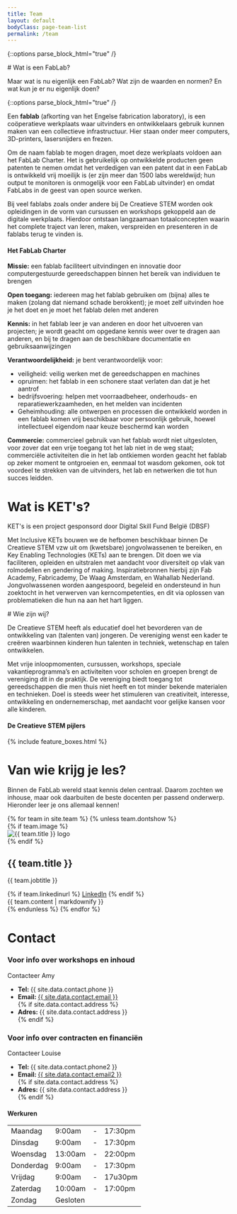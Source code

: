 ```yaml
---
title: Team
layout: default
bodyClass: page-team-list
permalink: /team
---
```


<!-- Wat is een fablab?-->
{::options parse_block_html="true" /}
<div class="intro">
<div class="container pt-8 pt-md-1">
<div class="row">
<div class="col-12 ">
# Wat is een FabLab?

Maar wat is nu eigenlijk een FabLab? Wat zijn de waarden en normen? En wat kun je er nu eigenlijk doen?

</div>
</div>
</div>
</div>

{::options parse_block_html="true" /}
<div class="intro-med container pt-10 pt-md-5">
<div class="row">
<div class="col-12 col-md-10">

Een <strong>fablab</strong> (afkorting van het Engelse fabrication laboratory), is een coöperatieve werkplaats waar uitvinders en ontwikkelaars gebruik kunnen maken van een collectieve infrastructuur. Hier staan onder meer computers, 3D-printers, lasersnijders en frezen.

Om de naam fablab te mogen dragen, moet deze werkplaats voldoen aan het FabLab Charter. Het is gebruikelijk op ontwikkelde producten geen patenten te nemen omdat het verdedigen van een patent dat in een FabLab is ontwikkeld vrij moeilijk is (er zijn meer dan 1500 labs wereldwijd; hun output te monitoren is onmogelijk voor een FabLab uitvinder) en omdat FabLabs in de geest van open source werken.

Bij veel fablabs zoals onder andere bij De Creatieve STEM worden ook opleidingen in de vorm van cursussen en workshops gekoppeld aan de digitale werkplaats. Hierdoor ontstaan langzaamaan totaalconcepten waarin het complete traject van leren, maken, verspreiden en presenteren in de fablabs terug te vinden is.

#### Het FabLab Charter

**Missie:**
een fablab faciliteert uitvindingen en innovatie door computergestuurde gereedschappen binnen het bereik van individuen te brengen

**Open toegang:**
iedereen mag het fablab gebruiken om (bijna) alles te maken (zolang dat niemand schade berokkent); je moet zelf uitvinden hoe je het doet en je moet het fablab delen met anderen

**Kennis:** in het fablab leer je van anderen en door het uitvoeren van projecten; je wordt geacht om opgedane kennis weer over te dragen aan anderen, en bij te dragen aan de beschikbare documentatie en gebruiksaanwijzingen

**Verantwoordelijkheid:** je bent verantwoordelijk voor:

* veiligheid: veilig werken met de gereedschappen en machines
* opruimen: het fablab in een schonere staat verlaten dan dat je het aantrof
* bedrijfsvoering: helpen met voorraadbeheer, onderhouds- en reparatiewerkzaamheden, en het melden van incidenten
* Geheimhouding: alle ontwerpen en processen die ontwikkeld worden in een fablab komen vrij beschikbaar voor persoonlijk gebruik, hoewel intellectueel eigendom naar keuze beschermd kan worden

**Commercie:** commercieel gebruik van het fablab wordt niet uitgesloten, voor zover dat een vrije toegang tot het lab niet in de weg staat; commerciële activiteiten die in het lab ontkiemen worden geacht het fablab op zeker moment te ontgroeien en, eenmaal tot wasdom gekomen, ook tot voordeel te strekken van de uitvinders, het lab en netwerken die tot hun succes leidden.

</div>
</div>
</div>

<!-- Wat is kets -->
<div class="intro intro-med">
<div class="container pt-8 pt-md-1">
<div class="row">
<div class="col-12 ">
  
# Wat is KET's?

KET's is een project gesponsord door Digital Skill Fund België (DBSF)
</div>
</div>
</div>
</div>

<div class="intro-med container pt-10 pt-md-10">
<div class="row">
<div class="col-12 col-md-10">

Met Inclusive KETs bouwen we de hefbomen beschikbaar binnen De Creatieve STEM vzw uit om
(kwetsbare) jongvolwassenen te bereiken, en Key Enabling Technologies (KETs) aan te brengen.
Dit doen we via faciliteren, opleiden en uitstralen met aandacht voor diversiteit op vlak van rolmodellen
en gendering of making. Inspiratiebronnen hierbij zijn Fab Academy, Fabricademy, De Waag
Amsterdam, en Wahallab Nederland. Jongvolwassenen worden aangespoord, begeleid en
ondersteund in hun zoektocht in het verwerven van kerncompetenties, en dit via oplossen van
problematieken die hun na aan het hart liggen.
</div>
</div>
</div>

<!-- WIE ZIJN WIJ -->
<div class="intro intro-med">
<div class="container pt-8 pt-md-1">
<div class="row">
<div class="col-12 ">
# Wie zijn wij?

De Creatieve STEM heeft als educatief doel het bevorderen van de ontwikkeling van (talenten van) jongeren. De vereniging wenst een kader te creëren waarbinnen kinderen hun talenten in techniek, wetenschap en talen ontwikkelen. 
       
</div>
</div>
</div>
</div>

<div class="intro-med container pt-10 pt-md-10">
<div class="row">
<div class="col-12 col-md-10">

Met vrije inloopmomenten, cursussen, workshops, speciale vakantieprogramma’s en activiteiten voor scholen en groepen brengt de vereniging dit in de praktijk. De vereniging biedt toegang tot gereedschappen die men thuis niet heeft en tot minder bekende materialen en technieken. Doel is steeds weer het stimuleren van creativiteit, interesse, ontwikkeling en ondernemerschap, met aandacht voor gelijke kansen voor alle kinderen. 
</div>
</div>
</div>

<div class="container pt-5 pb-5 pt-md-7 pb-md-7">
<div class="row justify-content-center">
<div class="col-12">
<h4 class="title-3 text-dark mb-4">De Creatieve STEM pijlers</h4>
</div>

{% include feature_boxes.html %}

</div>
</div>

<div class="intro intro-med">
<div class="container">
<div class="row">
<div class="col-12">

# Van wie krijg je les?

Binnen de FabLab wereld staat kennis delen centraal. Daarom zochten we inhouse, maar ook daarbuiten de beste docenten per passend onderwerp. Hieronder leer je ons allemaal kennen! 
</div>
</div>
</div>
</div>
<!-- lijst van het team--> 
<div class="intro-med container pb-6">
<div class="row">
{% for team in site.team %}
{% unless team.dontshow %}
<div class="col-12 col-md-6 mb-1">
<div class="team team-summary">
{% if team.image %}
<div class="team-image">
<img alt="{{ team.title }} logo"
            class="img-fluid mb-2"
            src="{{site.baseurl}}{{ team.image }}"
          />
</div>
{% endif %}
<div class="team-meta">
<h2 class="team-name">{{ team.title }}</h2>
<p class="team-description">{{ team.jobtitle }}</p>
{% if team.linkedinurl %}
<a target="_blank" href="{{ team.linkedinurl }}">LinkedIn</a> 
{% endif %}
</div>
<div class="team-content">{{ team.content | markdownify }}</div>
</div>
</div>
{% endunless %}
{% endfor %}
</div>
</div>


<!-- CONTACT PAGE -->
<div class="intro intro-med">
<div class="container">
<div class="row">
<div class="col-12">
<h1>Contact</h1>
</div>
</div>
</div>
</div>
<div class="container">
<div class="row">
<div class="col-12 col-md-8">
<h3>Voor info over workshops en inhoud</h3>
<p>Contacteer Amy</p>
<ul>
<li><strong>Tel: </strong>{{ site.data.contact.phone }}</li>
<li><strong>Email: </strong><a href="mailto:{{ site.data.contact.email }}">
{{ site.data.contact.email }}</a></li>
{% if site.data.contact.address %}
<li><strong>Adres: </strong>{{ site.data.contact.address }}</li>
{% endif %}
</ul>
<h3>Voor info over contracten en financiën</h3>
<p>Contacteer Louise</p>
<ul>
<li><strong>Tel: </strong>{{ site.data.contact.phone2 }}</li>
<li><strong>Email: </strong><a href="mailto:{{ site.data.contact.email2 }}">
{{ site.data.contact.email2 }}</a></li>
{% if site.data.contact.address %}
<li><strong>Adres: </strong>{{ site.data.contact.address }}</li>
{% endif %}
</ul>
<h4 class="mt-4">Werkuren</h4>
<table class="table table-sm opening-hours-table">
<tr>
<td class="day font-weight-bold">Maandag</td>
<td class="opens">9:00am</td>
<td>-</td>
<td class="closes">17:30pm</td>
</tr>
<tr>
<td class="day font-weight-bold">Dinsdag</td>
<td class="opens">9:00am</td>
<td>-</td>
<td class="closes">17:30pm</td>
</tr>
<tr>
<td class="day font-weight-bold">Woensdag</td>
<td class="opens">13:00am</td>
<td>-</td>
<td class="closes">22:00pm</td>
</tr>
<tr>
<td class="day font-weight-bold">Donderdag</td>
<td class="opens">9:00am</td>
<td>-</td>
<td class="closes">17:30pm</td>
</tr>
<tr>
<td class="day font-weight-bold">Vrijdag</td>
<td class="opens">9:00am</td>
<td>-</td>
<td class="closes">17u30pm</td>
</tr>
<tr>
<td class="day font-weight-bold">Zaterdag</td>
<td class="opens">10:00am</td>
<td>-</td>
<td class="closes">17:00pm</td>
</tr>
<tr>
<td class="day font-weight-bold">Zondag</td>
<td class="opens">Gesloten</td>
<td> </td>
<td class="closes"></td>
</tr>
</table>
</div>
</div>
</div>
